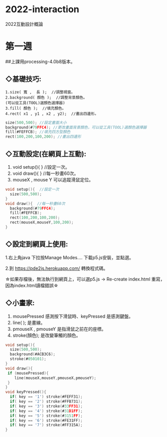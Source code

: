 # 2022-interaction
2022互動設計概論
# 第一週
##上課用processing-4.0b8版本。
## ◇基礎技巧:
    1.size( 寬 ,  長 );  //調整視窗。
    2.background( 顏色 );  //調整背景顏色。
    (可以從工具(TOOL)選顏色選擇器)
    3.fill( 顏色 );  //填充顏色。
    4.rect( x1 , y1 , x2 , y2);  //畫出四邊形。
```c
size(500,500); //設定畫面大小
background(#79FFC4); //更改畫面背景顏色，可以從工具(TOOL)選顏色選擇器
fill(#FEFFCB); //填充四方型顏色
rect(100,200,100,200); //畫出四邊形
```
## ◇互動設定(在網頁上互動):
  1. void setup(){     }  //設定一次。
  2. void draw(){     }  //每一秒畫60次。
  3. mouseX , mouse Y 可以追蹤滑鼠定位。
```c
void setup(){  //設定一次
  size(500,500);
}
void draw(){  //每一秒畫60次
  background(#79FFC4);
  fill(#FEFFCB);
  rect(100,200,100,200);
  rect(mouseX,mouseY,100,200);
}
```
## ◇設定到網頁上使用:

1.右上角java 下拉按Manage Modes.... 下載p5.js安裝，並點選。

2.到 https://pde2js.herokuapp.com/ 轉換程式碼。
 
☆如果存檔後，無法執行到網頁上，可以選p5.js  -> Re-create  index.html  重寫，因為index.html讀檔錯誤☆
## ◇小畫家:
 1. mousePressed 感測按下滑鼠時、keyPressed 是感測鍵盤。
 2. line( ); 是畫線。
 3. pmouseX , pmouseY 是指滑鼠之前在的座標。
 4. stroke(顏色);  是改變筆觸的顏色。
```c
void setup(){
  size(500,500); 
  background(#ACB3C6);
  stroke(#050101);
}
void draw(){
 if (mousePressed){
    line(mouseX,mouseY,pmouseX,pmouseY); 
 }
}
void keyPressed(){
  if( key == '1') stroke(#FEFF31);
  if( key == '2') stroke(#FFB731);
  if( key == '3') stroke(#33FF31);
  if( key == '4') stroke(#31D1FF);
  if( key == '5') stroke(#3151FF);
  if( key == '6') stroke(#FE31FF);
  if( key == '7') stroke(#FF315A);
}
```

